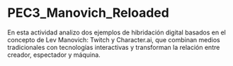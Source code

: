 # PEC3_Manovich_Reloaded
En esta actividad analizo dos ejemplos de hibridación digital basados en el concepto de Lev Manovich: Twitch y Character.ai, que combinan medios tradicionales con tecnologías interactivas y transforman la relación entre creador, espectador y máquina.

